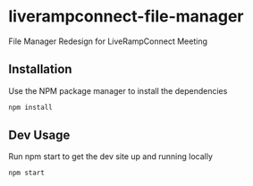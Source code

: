 # liverampconnect-file-manager
File Manager Redesign for LiveRampConnect Meeting

## Installation

Use the NPM package manager to install the dependencies

```bash
npm install
```

## Dev Usage

Run npm start to get the dev site up and running locally

```bash
npm start
```
